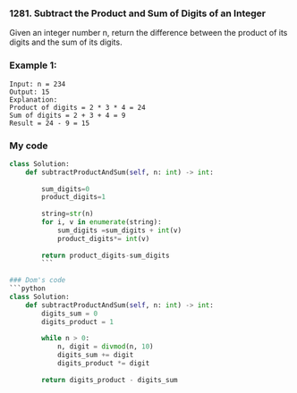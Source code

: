 ### 1281. Subtract the Product and Sum of Digits of an Integer

Given an integer number n, return the difference between the product of its digits and the sum of its digits.
 

### Example 1:
```
Input: n = 234
Output: 15 
Explanation: 
Product of digits = 2 * 3 * 4 = 24 
Sum of digits = 2 + 3 + 4 = 9 
Result = 24 - 9 = 15
```
### My code
```python
class Solution:
    def subtractProductAndSum(self, n: int) -> int:
        
        sum_digits=0
        product_digits=1
        
        string=str(n)
        for i, v in enumerate(string):
            sum_digits =sum_digits + int(v)
            product_digits*= int(v)
                 
        return product_digits-sum_digits
        ```
        
### Dom's code
```python
class Solution:
    def subtractProductAndSum(self, n: int) -> int:
        digits_sum = 0
        digits_product = 1
        
        while n > 0:
            n, digit = divmod(n, 10)
            digits_sum += digit
            digits_product *= digit
            
        return digits_product - digits_sum
        
  ```

